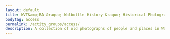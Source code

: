 ```yaml
---
layout: default
title: WVT&amp;RA &raquo; Walbottle History &raquo; Historical Photographs
bodytag: access
permalink: /actity_groups/access/
description: A collection of old photographs of people and places in Walbottle village and surroundings from 1906 to 1962, arranged in approximate chronological order.
---
```

